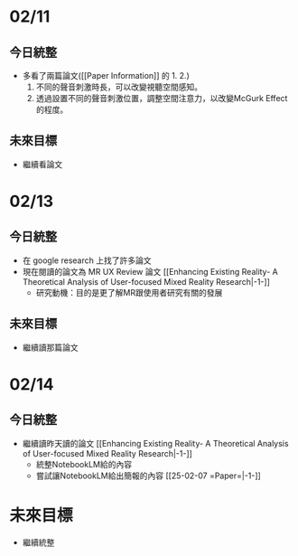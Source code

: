 # 02/11
## 今日統整
- 多看了兩篇論文([[Paper Information]] 的 1. 2.)
	1. 不同的聲音刺激時長，可以改變視聽空間感知。
	2. 透過設置不同的聲音刺激位置，調整空間注意力，以改變McGurk Effect的程度。
## 未來目標
- 繼續看論文
# 02/13
## 今日統整
- 在 google research 上找了許多論文
- 現在閱讀的論文為 MR UX Review 論文 [[Enhancing Existing Reality- A Theoretical Analysis of User-focused Mixed Reality Research|-1-]]
	- 研究動機：目的是更了解MR跟使用者研究有關的發展
## 未來目標
- 繼續讀那篇論文
# 02/14
## 今日統整
- 繼續讀昨天讀的論文 [[Enhancing Existing Reality- A Theoretical Analysis of User-focused Mixed Reality Research|-1-]]
	- 統整NotebookLM給的內容
	- 嘗試讓NotebookLM給出簡報的內容 [[25-02-07 =Paper=|-1-]]
# 未來目標
- 繼續統整